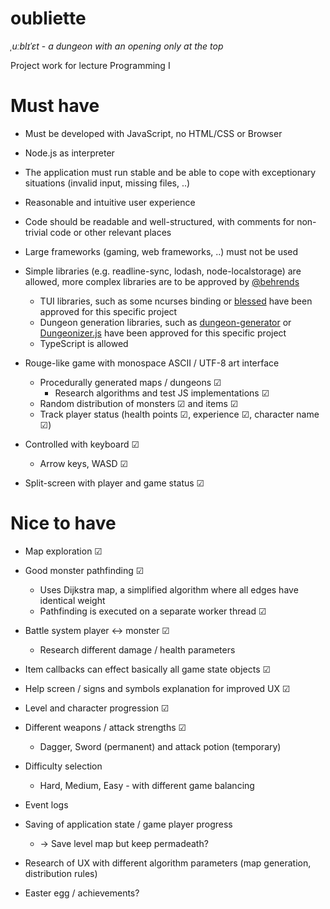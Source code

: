 # oubliette
*ˌuːblɪˈɛt* - 
*a dungeon with an opening only at the top*

Project work for lecture Programming I

# Must have

* Must be developed with JavaScript, no HTML/CSS or Browser
* Node.js as interpreter
* The application must run stable and be able to cope with exceptionary situations (invalid input, missing files, ..)
* Reasonable and intuitive user experience
* Code should be readable and well-structured, with comments for non-trivial code or other relevant places
* Large frameworks (gaming, web frameworks, ..) must not be used
* Simple libraries (e.g. readline-sync, lodash, node-localstorage) are allowed, more complex libraries are to be approved by [@behrends](https://github.com/behrends)
  * TUI libraries, such as some ncurses binding or [blessed](https://github.com/chjj/blessed) have been approved for this specific project
  * Dungeon generation libraries, such as [dungeon-generator](https://github.com/domasx2/dungeon-generator) or [Dungeonizer.js](https://github.com/mlknz/Dungeonizer.js) have been approved for this specific project
  * TypeScript is allowed


* Rouge-like game with monospace ASCII / UTF-8 art interface
  * Procedurally generated maps / dungeons ☑
    * Research algorithms and test JS implementations ☑
  * Random distribution of monsters ☑ and items ☑
  * Track player status (health points ☑, experience ☑, character name ☑)
* Controlled with keyboard ☑
  * Arrow keys, WASD ☑
* Split-screen with player and game status ☑

# Nice to have

* Map exploration ☑
* Good monster pathfinding ☑
  * Uses Dijkstra map, a simplified algorithm where all edges have identical weight
  * Pathfinding is executed on a separate worker thread ☑
* Battle system player <-> monster ☑
  * Research different damage / health parameters
* Item callbacks can effect basically all game state objects ☑
* Help screen / signs and symbols explanation for improved UX ☑
* Level and character progression ☑
* Different weapons / attack strengths ☑
  * Dagger, Sword (permanent) and attack potion (temporary)

* Difficulty selection
  * Hard, Medium, Easy - with different game balancing

* Event logs

* Saving of application state / game player progress 
  * -> Save level map but keep permadeath?
* Research of UX with different algorithm parameters (map generation, distribution rules)


* Easter egg / achievements?
